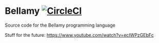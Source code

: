 # Bellamy [![CircleCI](https://circleci.com/gh/pjo336/bellamy.svg?style=svg)](https://circleci.com/gh/pjo336/bellamy)
Source code for the Bellamy programming language


Stuff for the future:
https://www.youtube.com/watch?v=ecIWPzGEbFc

